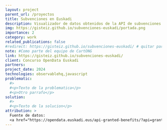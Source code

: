```yaml
---
layout: project
parent_url: /proyectos
title: Subvenciones en Euskadi
description: Visualizador de datos obtenidos de la API de subvenciones concedidas del portal Open Data Euskadi.
img: https://gisteiz.github.io/subvenciones-euskadi/portada.png
importance: 2
category: work
related_publications: false
#redirect: https://gisteiz.github.io/subvenciones-euskadi/ # quitar para acceder a la página de detalle del proyecto
note: #Como parte del equipo de CartONG
link: https://gisteiz.github.io/subvenciones-euskadi/
client: Concurso OpenData Euskadi
partners:
project_date: 2024
technologies: observablehq,javascript
problematic:
  #>
  #<p>Texto de la problematica</p>
  #<p>Otro parrafo</p>
solution:
  #>
  #<p>Texto de la solucion</p>
attribution: >
  Fuente de datos:
  <a href="https://opendata.euskadi.eus/api-granted-benefits/?api=granted-benefit/" target="_blank">Open Data Euskadi</a>
---
```

